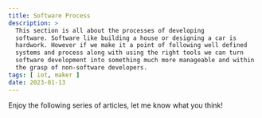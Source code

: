 ```yaml
---
title: Software Process
description: >
  This section is all about the processes of developing
  software. Software like building a house or designing a car is
  hardwork. However if we make it a point of following well defined
  systems and process along with using the right tools we can turn
  software development into something much more manageable and within
  the grasp of non-software developers.
tags: [ iot, maker ]
date: 2023-01-13
---
```


Enjoy the following series of articles, let me know what you think!
